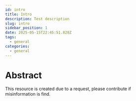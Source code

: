 ```yaml
---
id: intro
title: Intro
description: Test description
slug: intro
sidebar_position: 1
date: 2025-05-15T22:45:51.828Z
tags:
  - general
categories:
  - general
---
```


# Abstract

This resource is created due to a request, please contribute if misinformation is find.
